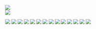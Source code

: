 <img align="center" src="https://github-readme-stats.vercel.app/api/?username=lllggghhhaaa&theme=radical&show_icons=true&count_private=true" />
<br />
<img align="center" src="https://github-readme-stats.vercel.app/api/top-langs/?username=lllggghhhaaa&theme=radical&layout=compact&langs_count=6" />

![](https://img.shields.io/badge/Editor-Rider-informational?style=flat&logo=rider&logoColor=white&color=2bbc8a)
![](https://img.shields.io/badge/Editor-Intellij-informational?style=flat&logo=intellij-idea&logoColor=white&color=2bbc8a)
![](https://img.shields.io/badge/Editor-WebStorm-informational?style=flat&logo=webstorm&logoColor=white&color=2bbc8a)
![](https://img.shields.io/badge/Editor-VisualStudio-informational?style=flat&logo=visual-studio&logoColor=white&color=2bbc8a)
![](https://img.shields.io/badge/Language-CSharp-informational?style=flat&logo=c-sharp&logoColor=white&color=2bbc8a)
![](https://img.shields.io/badge/Language-Java-informational?style=flat&logo=java&logoColor=white&color=2bbc8a)
![](https://img.shields.io/badge/Language-Javascript-informational?style=flat&logo=javascript&logoColor=white&color=2bbc8a)
![](https://img.shields.io/badge/Language-Scratch-informational?style=flat&logo=scratch&logoColor=white&color=2bbc8a)
![](https://img.shields.io/badge/Engine-Unity-informational?style=flat&logo=unity&logoColor=white&color=2bbc8a)
![](https://img.shields.io/badge/Database-MongoDB-informational?style=flat&logo=mongodb&logoColor=white&color=2bbc8a)
![](https://img.shields.io/badge/OS-ArchLinux-informational?style=flat&logo=arch-linux&logoColor=white&color=2bbc8a)
![](https://img.shields.io/badge/Browser-Tor-informational?style=flat&logo=tor-browser&logoColor=white&color=2bbc8a)
![](https://img.shields.io/badge/Cloud-Azure-informational?style=flat&logo=microsoft-azure&logoColor=white&color=2bbc8a)
![](https://img.shields.io/badge/Gender-LGTV-informational?style=flat&logo=lg&logoColor=white&color=2bbc8a)
